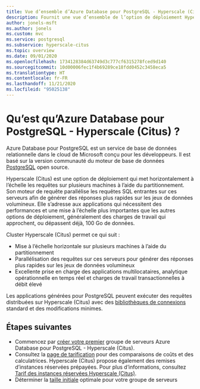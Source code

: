 ```yaml
---
title: Vue d’ensemble d’Azure Database pour PostgreSQL - Hyperscale (Citus)
description: Fournit une vue d’ensemble de l’option de déploiement Hyperscale (Citus)
author: jonels-msft
ms.author: jonels
ms.custom: mvc
ms.service: postgresql
ms.subservice: hyperscale-citus
ms.topic: overview
ms.date: 09/01/2020
ms.openlocfilehash: 1734128384d63749d3c777cf6315278fced9d140
ms.sourcegitcommit: 10d00006fec1f4b69289ce18fdd0452c3458eca5
ms.translationtype: HT
ms.contentlocale: fr-FR
ms.lasthandoff: 11/21/2020
ms.locfileid: "95025138"
---
```

# <a name="what-is-azure-database-for-postgresql---hyperscale-citus"></a>Qu’est qu’Azure Database pour PostgreSQL - Hyperscale (Citus) ?

Azure Database pour PostgreSQL est un service de base de données relationnelle dans le cloud de Microsoft conçu pour les développeurs. Il est basé sur la version communauté du moteur de base de données [PostgreSQL](https://www.postgresql.org/) open source.

Hyperscale (Citus) est une option de déploiement qui met horizontalement à l’échelle les requêtes sur plusieurs machines à l’aide du partitionnement. Son moteur de requête parallélise les requêtes SQL entrantes sur ces serveurs afin de générer des réponses plus rapides sur les jeux de données volumineux. Elle s’adresse aux applications qui nécessitent des performances et une mise à l’échelle plus importantes que les autres options de déploiement, généralement des charges de travail qui approchent, ou dépassent déjà, 100 Go de données.

Cluster Hyperscale (Citus) permet ce qui suit :

- Mise à l’échelle horizontale sur plusieurs machines à l’aide du partitionnement
- Parallélisation des requêtes sur ces serveurs pour générer des réponses plus rapides sur les jeux de données volumineux
- Excellente prise en charge des applications multilocataires, analytique opérationnelle en temps réel et charges de travail transactionnelles à débit élevé

Les applications générées pour PostgreSQL peuvent exécuter des requêtes distribuées sur Hyperscale (Citus) avec des [bibliothèques de connexions](./concepts-connection-libraries.md) standard et des modifications minimes.

## <a name="next-steps"></a>Étapes suivantes

- Commencez par [créer votre premier](./quickstart-create-hyperscale-portal.md) groupe de serveurs Azure Database pour PostgreSQL - Hyperscale (Citus).
- Consultez la [page de tarification](https://azure.microsoft.com/pricing/details/postgresql/) pour des comparaisons de coûts et des calculatrices. Hyperscale (Citus) propose également des remises d’instances réservées prépayées. Pour plus d’informations, consultez [Tarif des instances réservées Hyperscale (Citus)](concepts-hyperscale-reserved-pricing.md).
- Déterminer la [taille initiale](howto-hyperscale-scale-initial.md) optimale pour votre groupe de serveurs
